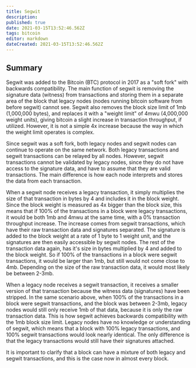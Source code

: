 ```yaml
---
title: Segwit
description:
published: true
date: 2021-03-15T13:52:46.562Z
tags: bitcoin
editor: markdown
dateCreated: 2021-03-15T13:52:46.562Z
---
```


## Summary

Segwit was added to the Bitcoin (BTC) protocol in 2017 as a "soft fork" with backwards compatibility. The main function of segwit is removing the signature data (witness) from transactions and storing them in a separate area of the block that legacy nodes (nodes running bitcoin software from before segwit) cannot see. Segwit also removes the block size limit of 1mb (1,000,000 bytes), and replaces it with a "weight limit" of 4mwu (4,000,000 weight units), giving bitcoin a slight increase in transaction throughput, if utilized. However, it is not a simple 4x increase because the way in which the weight limit operates is complex.

Since segwit was a soft fork, both legacy nodes and segwit nodes can continue to operate on the same network. Both legacy transactions and segwit transactions can be relayed by all nodes. However, segwit transactions cannot be validated by legacy nodes, since they do not have access to the signature data, and have to assume that they are valid transactions. The main difference is how each node interprets and stores the data from each transaction.

When a segwit node receives a legacy transaction, it simply multiplies the size of that transaction in bytes by 4 and includes it in the block weight. Since the block weight is measured as 4x bigger than the block size, this means that if 100% of the transactions in a block were legacy transactions, it would be both 1mb and 4mwu at the same time, with a 0% transaction throughput increase. The increase comes from segwit transactions, which have their raw transaction data and signatures separated. The signature is added to the block weight at a rate of 1 byte to 1 weight unit, and the signatures are then easily accessible by segwit nodes. The rest of the transaction data again, has it's size in bytes multiplied by 4 and added to the block weight. So if 100% of the transactions in a block were segwit transactions, it would be larger than 1mb, but still would not come close to 4mb. Depending on the size of the raw transaction data, it would most likely be between 2-3mb.

When a legacy node receives a segwit transaction, it receives a smaller version of that transaction because the witness data (signatures) have been stripped. In the same scenario above, when 100% of the transactions in a block were segwit transactions, and the block was between 2-3mb, legacy nodes would still only receive 1mb of that data, because it is only the raw transaction data. This is how segwit achieves backwards compatibility with the 1mb block size limit. Legacy nodes have no knowledge or understanding of segwit, which means that a block with 100% legacy transactions, and 100% segwit transactions would look nearly identical. The only difference is that the legacy transactions would still have their signatures attached.

It is important to clarify that a block can have a mixture of both legacy and segwit transactions, and this is the case now in almost every block.
